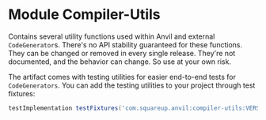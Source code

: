 # Module Compiler-Utils

Contains several utility functions used within Anvil and external `CodeGenerator`s. There's no 
API stability guaranteed for these functions. They can be changed or removed in every single
release. They're not documented, and the behavior can change. So use at your own risk. 

The artifact comes with testing utilities for easier end-to-end tests for `CodeGenerators`. You 
can add the testing utilities to your project through test fixtures:
```groovy
testImplementation testFixtures('com.squareup.anvil:compiler-utils:VERSION')
```
